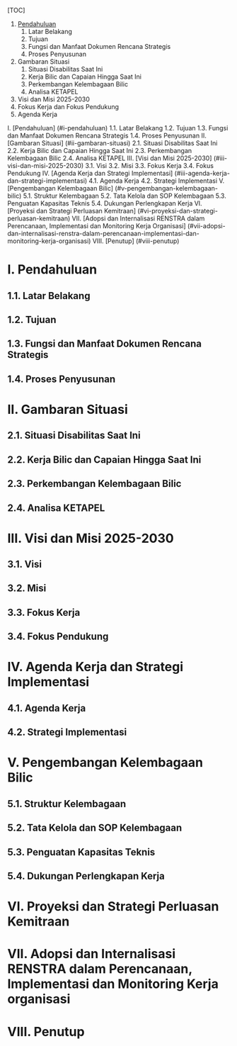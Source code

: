 [TOC]
1. [Pendahuluan](#i-pendahuluan)
	1. Latar Belakang
	2. Tujuan
	3. Fungsi dan Manfaat Dokumen Rencana Strategis
	4. Proses Penyusunan
2. Gambaran Situasi
	1. Situasi Disabilitas Saat Ini
	2. Kerja Bilic dan Capaian Hingga Saat Ini
	3. Perkembangan Kelembagaan Bilic
	4. Analisa KETAPEL
3. Visi dan Misi 2025-2030
4. Fokus Kerja dan Fokus Pendukung
5. Agenda Kerja


I. [Pendahuluan] (#i-pendahuluan)
	1.1. Latar Belakang
	1.2. Tujuan
	1.3. Fungsi dan Manfaat Dokumen Rencana Strategis
	1.4. Proses Penyusunan
II. [Gambaran Situasi] (#ii-gambaran-situasi)
	2.1. Situasi Disabilitas Saat Ini
	2.2. Kerja Bilic dan Capaian Hingga Saat Ini
	2.3. Perkembangan Kelembagaan Bilic
	2.4. Analisa KETAPEL
III. [Visi dan Misi 2025-2030] (#iii-visi-dan-misi-2025-2030)
	3.1. Visi
	3.2. Misi
	3.3. Fokus Kerja
	3.4. Fokus Pendukung
IV. [Agenda Kerja dan Strategi Implementasi] (#iii-agenda-kerja-dan-strategi-implementasi)
	4.1. Agenda Kerja
	4.2. Strategi Implementasi
V. [Pengembangan Kelembagaan Bilic] (#v-pengembangan-kelembagaan-bilic)
	5.1. Struktur Kelembagaan
    5.2. Tata Kelola dan SOP Kelembagaan
    5.3. Penguatan Kapasitas Teknis
	5.4. Dukungan Perlengkapan Kerja
VI. [Proyeksi dan Strategi Perluasan Kemitraan] (#vi-proyeksi-dan-strategi-perluasan-kemitraan)
VII. [Adopsi dan Internalisasi RENSTRA dalam Perencanaan, Implementasi dan Monitoring Kerja Organisasi] (#vii-adopsi-dan-internalisasi-renstra-dalam-perencanaan-implementasi-dan-monitoring-kerja-organisasi)
VIII. [Penutup] (#viii-penutup)


# I. Pendahuluan

## 1.1. Latar Belakang

## 1.2. Tujuan

## 1.3. Fungsi dan Manfaat Dokumen Rencana Strategis

## 1.4. Proses Penyusunan


# II. Gambaran Situasi

## 2.1. Situasi Disabilitas Saat Ini

## 2.2. Kerja Bilic dan Capaian Hingga Saat Ini

## 2.3. Perkembangan Kelembagaan Bilic

## 2.4. Analisa KETAPEL


# III. Visi dan Misi 2025-2030

## 3.1. Visi

## 3.2. Misi

## 3.3. Fokus Kerja

## 3.4. Fokus Pendukung


# IV. Agenda Kerja dan Strategi Implementasi

## 4.1. Agenda Kerja

## 4.2. Strategi Implementasi


# V. Pengembangan Kelembagaan Bilic

## 5.1. Struktur Kelembagaan
    
## 5.2. Tata Kelola dan SOP Kelembagaan
    
## 5.3. Penguatan Kapasitas Teknis
    
## 5.4. Dukungan Perlengkapan Kerja
    

# VI. Proyeksi dan Strategi Perluasan Kemitraan


# VII. Adopsi dan Internalisasi RENSTRA dalam Perencanaan, Implementasi dan Monitoring Kerja organisasi


# VIII. Penutup
<!--stackedit_data:
eyJoaXN0b3J5IjpbLTExNTg3NDg0OTUsNDM3ODc5MTMwLDI1OT
A0NDExOSwzMTYwOTk5MjNdfQ==
-->